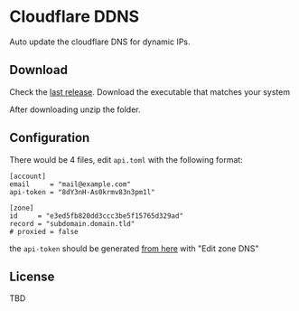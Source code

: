 # Cloudflare DDNS
Auto update the cloudflare DNS for dynamic IPs.

## Download
Check the [last release](https://github.com/Vrtgs/cloudflare-ddns/releases). Download the executable that matches your system

After downloading unzip the folder.

## Configuration
There would be 4 files, edit `api.toml` with the following format:
```
[account]
email     = "mail@example.com"
api-token = "8dY3nH-As0krmv83n3pm1l"

[zone]
id     = "e3ed5fb820dd3ccc3be5f15765d329ad"
record = "subdomain.domain.tld"
# proxied = false
```

the `api-token` should be generated [from here](https://dash.cloudflare.com/profile/api-tokens) with "Edit zone DNS"

## License
TBD
